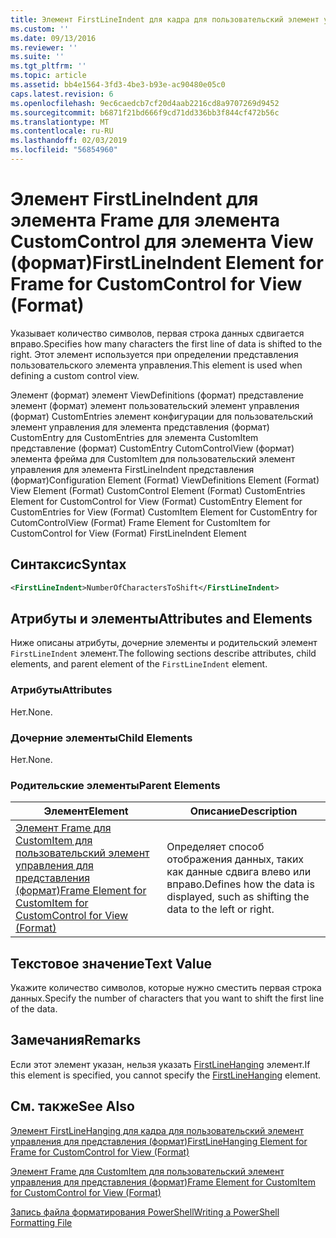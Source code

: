 ```yaml
---
title: Элемент FirstLineIndent для кадра для пользовательский элемент управления для представления (формат) | Документация Майкрософт
ms.custom: ''
ms.date: 09/13/2016
ms.reviewer: ''
ms.suite: ''
ms.tgt_pltfrm: ''
ms.topic: article
ms.assetid: bb4e1564-3fd3-4be3-b93e-ac90480e05c0
caps.latest.revision: 6
ms.openlocfilehash: 9ec6caedcb7cf20d4aab2216cd8a9707269d9452
ms.sourcegitcommit: b6871f21bd666f9cd71dd336bb3f844cf472b56c
ms.translationtype: MT
ms.contentlocale: ru-RU
ms.lasthandoff: 02/03/2019
ms.locfileid: "56854960"
---
```

# <a name="firstlineindent-element-for-frame-for-customcontrol-for-view-format"></a><span data-ttu-id="da3ff-102">Элемент FirstLineIndent для элемента Frame для элемента CustomControl для элемента View (формат)</span><span class="sxs-lookup"><span data-stu-id="da3ff-102">FirstLineIndent Element for Frame for CustomControl for View (Format)</span></span>

<span data-ttu-id="da3ff-103">Указывает количество символов, первая строка данных сдвигается вправо.</span><span class="sxs-lookup"><span data-stu-id="da3ff-103">Specifies how many characters the first line of data is shifted to the right.</span></span> <span data-ttu-id="da3ff-104">Этот элемент используется при определении представления пользовательского элемента управления.</span><span class="sxs-lookup"><span data-stu-id="da3ff-104">This element is used when defining a custom control view.</span></span>

<span data-ttu-id="da3ff-105">Элемент (формат) элемент ViewDefinitions (формат) представление элемент (формат) элемент пользовательский элемент управления (формат) CustomEntries элемент конфигурации для пользовательский элемент управления для элемента представления (формат) CustomEntry для CustomEntries для элемента CustomItem представление (формат) CustomEntry CutomControlView (формат) элемента фрейма для CustomItem для пользовательский элемент управления для элемента FirstLineIndent представления (формат)</span><span class="sxs-lookup"><span data-stu-id="da3ff-105">Configuration Element (Format) ViewDefinitions Element (Format) View Element (Format) CustomControl Element (Format) CustomEntries Element for CustomControl for View (Format) CustomEntry Element for CustomEntries for View (Format) CustomItem Element for CustomEntry for CutomControlView (Format) Frame Element for CustomItem for CustomControl for View (Format) FirstLineIndent Element</span></span>

## <a name="syntax"></a><span data-ttu-id="da3ff-106">Синтаксис</span><span class="sxs-lookup"><span data-stu-id="da3ff-106">Syntax</span></span>

```xml
<FirstLineIndent>NumberOfCharactersToShift</FirstLineIndent>
```

## <a name="attributes-and-elements"></a><span data-ttu-id="da3ff-107">Атрибуты и элементы</span><span class="sxs-lookup"><span data-stu-id="da3ff-107">Attributes and Elements</span></span>

<span data-ttu-id="da3ff-108">Ниже описаны атрибуты, дочерние элементы и родительский элемент `FirstLineIndent` элемент.</span><span class="sxs-lookup"><span data-stu-id="da3ff-108">The following sections describe attributes, child elements, and parent element of the `FirstLineIndent` element.</span></span>

### <a name="attributes"></a><span data-ttu-id="da3ff-109">Атрибуты</span><span class="sxs-lookup"><span data-stu-id="da3ff-109">Attributes</span></span>

<span data-ttu-id="da3ff-110">Нет.</span><span class="sxs-lookup"><span data-stu-id="da3ff-110">None.</span></span>

### <a name="child-elements"></a><span data-ttu-id="da3ff-111">Дочерние элементы</span><span class="sxs-lookup"><span data-stu-id="da3ff-111">Child Elements</span></span>

<span data-ttu-id="da3ff-112">Нет.</span><span class="sxs-lookup"><span data-stu-id="da3ff-112">None.</span></span>

### <a name="parent-elements"></a><span data-ttu-id="da3ff-113">Родительские элементы</span><span class="sxs-lookup"><span data-stu-id="da3ff-113">Parent Elements</span></span>

|<span data-ttu-id="da3ff-114">Элемент</span><span class="sxs-lookup"><span data-stu-id="da3ff-114">Element</span></span>|<span data-ttu-id="da3ff-115">Описание</span><span class="sxs-lookup"><span data-stu-id="da3ff-115">Description</span></span>|
|-------------|-----------------|
|[<span data-ttu-id="da3ff-116">Элемент Frame для CustomItem для пользовательский элемент управления для представления (формат)</span><span class="sxs-lookup"><span data-stu-id="da3ff-116">Frame Element for CustomItem for CustomControl for View (Format)</span></span>](./frame-element-for-customitem-for-customcontrol-for-view-format.md)|<span data-ttu-id="da3ff-117">Определяет способ отображения данных, таких как данные сдвига влево или вправо.</span><span class="sxs-lookup"><span data-stu-id="da3ff-117">Defines how the data is displayed, such as shifting the data to the left or right.</span></span>|

## <a name="text-value"></a><span data-ttu-id="da3ff-118">Текстовое значение</span><span class="sxs-lookup"><span data-stu-id="da3ff-118">Text Value</span></span>

<span data-ttu-id="da3ff-119">Укажите количество символов, которые нужно сместить первая строка данных.</span><span class="sxs-lookup"><span data-stu-id="da3ff-119">Specify the number of characters that you want to shift the first line of the data.</span></span>

## <a name="remarks"></a><span data-ttu-id="da3ff-120">Замечания</span><span class="sxs-lookup"><span data-stu-id="da3ff-120">Remarks</span></span>

<span data-ttu-id="da3ff-121">Если этот элемент указан, нельзя указать [FirstLineHanging](./firstlinehanging-element-for-frame-for-customcontrol-for-view-format.md) элемент.</span><span class="sxs-lookup"><span data-stu-id="da3ff-121">If this element is specified, you cannot specify the [FirstLineHanging](./firstlinehanging-element-for-frame-for-customcontrol-for-view-format.md) element.</span></span>

## <a name="see-also"></a><span data-ttu-id="da3ff-122">См. также</span><span class="sxs-lookup"><span data-stu-id="da3ff-122">See Also</span></span>

[<span data-ttu-id="da3ff-123">Элемент FirstLineHanging для кадра для пользовательский элемент управления для представления (формат)</span><span class="sxs-lookup"><span data-stu-id="da3ff-123">FirstLineHanging Element for Frame for CustomControl for View (Format)</span></span>](./firstlinehanging-element-for-frame-for-customcontrol-for-view-format.md)

[<span data-ttu-id="da3ff-124">Элемент Frame для CustomItem для пользовательский элемент управления для представления (формат)</span><span class="sxs-lookup"><span data-stu-id="da3ff-124">Frame Element for CustomItem for CustomControl for View (Format)</span></span>](./frame-element-for-customitem-for-customcontrol-for-view-format.md)

[<span data-ttu-id="da3ff-125">Запись файла форматирования PowerShell</span><span class="sxs-lookup"><span data-stu-id="da3ff-125">Writing a PowerShell Formatting File</span></span>](./writing-a-powershell-formatting-file.md)
